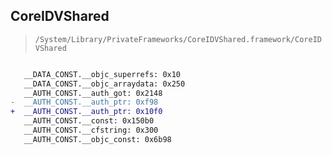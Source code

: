 ## CoreIDVShared

> `/System/Library/PrivateFrameworks/CoreIDVShared.framework/CoreIDVShared`

```diff

   __DATA_CONST.__objc_superrefs: 0x10
   __DATA_CONST.__objc_arraydata: 0x250
   __AUTH_CONST.__auth_got: 0x2148
-  __AUTH_CONST.__auth_ptr: 0xf98
+  __AUTH_CONST.__auth_ptr: 0x10f0
   __AUTH_CONST.__const: 0x150b0
   __AUTH_CONST.__cfstring: 0x300
   __AUTH_CONST.__objc_const: 0x6b98

```

